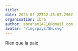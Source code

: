 ```yaml
---
title: 
date: 2023-02-22T12:48:07.296Z
organisation: Ibra
author: abraham24718@gmail.com 
avatar: "/img/pays/SN.svg"
---
```


Rien que la paix